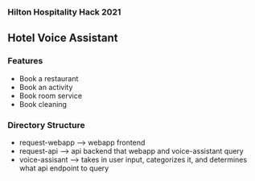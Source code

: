 ### Hilton Hospitality Hack 2021 ####
## Hotel Voice Assistant ##
### Features ###
- Book a restaurant
- Book an activity
- Book room service
- Book cleaning

### Directory Structure ###
- request-webapp --> webapp frontend
- request-api --> api backend that webapp and voice-assistant query
- voice-assisant --> takes in user input, categorizes it, and determines what api endpoint to query
